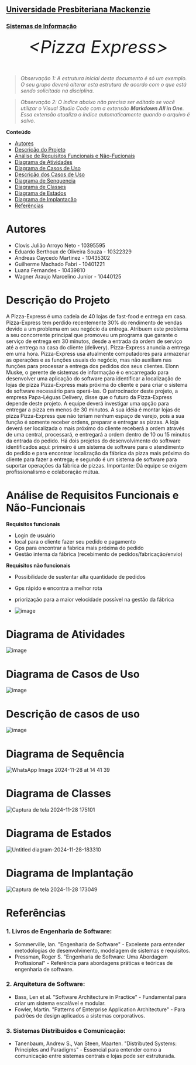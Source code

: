 <h2><a href= "https://www.mackenzie.br">Universidade Presbiteriana Mackenzie</a></h2>
<h3><a href= "https://www.mackenzie.br/graduacao/sao-paulo-higienopolis/sistemas-de-informacao">Sistemas de Informação</a></h3>


<font size="+12"><center>
*&lt;Pizza Express&gt;*
</center></font>

>*Observação 1: A estrutura inicial deste documento é só um exemplo. O seu grupo deverá alterar esta estrutura de acordo com o que está sendo solicitado na disciplina.*

>*Observação 2: O índice abaixo não precisa ser editado se você utilizar o Visual Studio Code com a extensão **Markdown All in One**. Essa extensão atualiza o índice automaticamente quando o arquivo é salvo.*

**Conteúdo**

- [Autores](#nome-alunos)
- [Descrição do Projeto](#introdução-do-projeto)
- [Análise de Requisitos Funcionais e Não-Fucionais](#descrição-dos-requisitos)
- [Diagrama de Atividades](#diagrama-de-atividades) 
- [Diagrama de Casos de Uso](#diagrama-de-comportamento-atores)
- [Descrição dos Casos de Uso](#descrição-das-funcões)
- [Diagrama de Senquencia](#diagrama-de-ordem-interações)
- [Diagrama de Classes](#diagrama-orientado-objetos)
- [Diagrama de Estados](#diagrama-estrutura-componente)
- [Diagrama de Implantação](#diagrama-de-hardware-software)
- [Referências](#referências)


# Autores

* Clovis Julião Arroyo Neto - 10395595
* Eduardo Berthoux de Oliveira Souza - 10322329
* Andreas Caycedo Martinez - 10435302
* Guilherme Machado Fabri - 10401221
* Luana Fernandes - 10439810
* Wagner Araujo Marcelino Junior - 10440125



# Descrição do Projeto

A Pizza-Express é uma cadeia de 40 lojas de fast-food e entrega em casa. Pizza-Express tem perdido recentemente 30% do rendimento de vendas devido a um problema em seu negócio da entrega. Atribuem este problema a seu concorrente principal que promoveu um programa que garante o serviço de entrega em 30 minutos, desde a entrada da ordem de serviço até a entrega na casa do cliente (delivery). Pizza-Express anuncia a entrega em uma hora. Pizza-Express usa atualmente computadores para armazenar as operações e as funções usuais do negócio, mas não auxiliam nas funções para processar a entrega dos pedidos dos seus clientes. Elonn Muske, o gerente de sistemas de informação é o encarregado para desenvolver uma aplicação do software para identificar a localização de lojas de pizza Pizza-Express mais próxima do cliente e para criar o sistema de software necessário para operá-las. O patrocinador deste projeto, a empresa Papa-Léguas Delivery, disse que o futuro da Pizza-Express depende deste projeto. A equipe deverá investigar uma opção para entregar a pizza em menos de 30 minutos. A sua idéia é montar lojas de pizza Pizza-Express que não teriam nenhum espaço de varejo, pois a sua função é somente receber ordens, preparar e entregar as pizzas. A loja deverá ser localizada o mais próximo do cliente receberá a ordem através de uma central, processará, e entregará a ordem dentro de 10 ou 15 minutos da entrada do pedido. Há dois projetos do desenvolvimento do software identificados aqui: primeiro é um sistema de software para o atendimento do pedido e para encontrar localização da fábrica da pizza mais próxima do cliente para fazer a entrega; e segundo é um sistema de software para suportar operações da fábrica de pizzas. Importante: Dá equipe se exigem profissionalismo e colaboração mútua.

# Análise de Requisitos Funcionais e Não-Funcionais
**Requisitos funcionais**
- Login de usuário
- local para o cliente fazer seu pedido e pagamento
- Gps para encontrar a fabrica mais próxima do pedido
- Gestão interna da fábrica (recebimento de pedidos/fabricação/envio)

**Requisitos não funcionais**
- Possibilidade de sustentar alta quantidade de pedidos
- Gps rápido e encontra a melhor rota
- priorização para a maior velocidade possível na gestão da fábrica

- ![image](https://github.com/user-attachments/assets/a161895f-7c70-4487-85a0-ac8a8de61538)



# Diagrama de Atividades

![image](https://github.com/user-attachments/assets/0aacac4f-9c81-44ce-9f28-feb64a18cf6b)


# Diagrama de Casos de Uso

![image](https://github.com/user-attachments/assets/8793e53b-6eee-403d-ba95-893b78ec6e52)

# Descrição de casos de uso

![image](https://github.com/user-attachments/assets/14ecc7d5-3fcd-422a-8982-76708deed0e6)


# Diagrama de Sequência

![WhatsApp Image 2024-11-28 at 14 41 39](https://github.com/user-attachments/assets/1bccb416-149b-4038-a543-9cbdf343647a)


# Diagrama de Classes

![Captura de tela 2024-11-28 175101](https://github.com/user-attachments/assets/09d2a64f-915c-436f-935c-70cc1f8d02e9)


# Diagrama de Estados

![Untitled diagram-2024-11-28-183310](https://github.com/user-attachments/assets/525665c7-61c3-48e4-b736-bc355e2cb0a4)


# Diagrama de Implantação

![Captura de tela 2024-11-28 173049](https://github.com/user-attachments/assets/5a083fba-e9fd-4cf5-9dd7-d254c450862e)


# Referências

### 1. Livros de Engenharia de Software:

- Sommerville, Ian. "Engenharia de Software" - Excelente para entender metodologias de desenvolvimento, modelagem de sistemas e requisitos.
- Pressman, Roger S. "Engenharia de Software: Uma Abordagem Profissional" - Referência para abordagens práticas e teóricas de engenharia de software.

### 2. Arquitetura de Software:

- Bass, Len et al. "Software Architecture in Practice" - Fundamental para criar um sistema escalável e modular.
- Fowler, Martin. "Patterns of Enterprise Application Architecture" - Para padrões de design aplicados a sistemas corporativos.

### 3. Sistemas Distribuídos e Comunicação:

- Tanenbaum, Andrew S., Van Steen, Maarten. "Distributed Systems: Principles and Paradigms" - Essencial para entender como a comunicação entre sistemas centrais e lojas pode ser estruturada.

